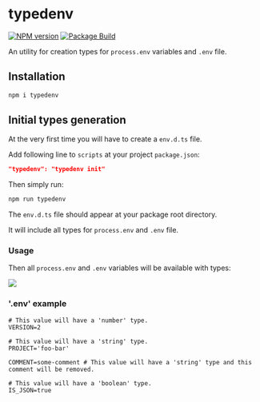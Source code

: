 # typedenv

[![NPM version][npm-img]][npm-url]
[![Package Build][build-img]][build-url]

An utility for creation types for `process.env` variables and `.env` file.

## Installation

```bash
npm i typedenv
```

## Initial types generation

At the very first time you will have to create a `env.d.ts` file.

Add following line to `scripts` at your project `package.json`:

```json
"typedenv": "typedenv init"
```

Then simply run:

```bash
npm run typedenv
```

The `env.d.ts` file should appear at your package root directory.

It will include all types for `process.env` and `.env` file.

### Usage

Then all `process.env` and `.env` variables will be available with types:

<img src="https://github.com/andr-ii/typedenv/blob/master/assets/tenv.png?raw=true"/>

### '.env' example

```env
# This value will have a 'number' type.
VERSION=2

# This value will have a 'string' type.
PROJECT='foo-bar'

COMMENT=some-comment # This value will have a 'string' type and this comment will be removed.

# This value will have a 'boolean' type.
IS_JSON=true
```

[npm-img]: https://img.shields.io/npm/v/typedenv.svg
[npm-url]: https://www.npmjs.com/package/typedenv
[build-img]: https://github.com/andr-ii/typedenv/actions/workflows/build.yml/badge.svg
[build-url]: https://github.com/andr-ii/typedenv/actions/workflows/build.yml
